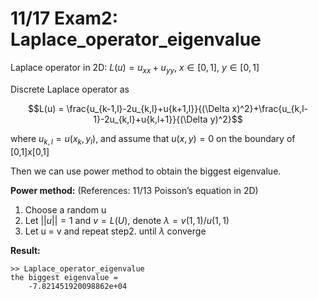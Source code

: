 # 11/17 Exam2: Laplace_operator_eigenvalue

Laplace operator in 2D: $L(u)=u_{xx}+u_{yy},\ x\in [0,1],\ y\in [0,1]$

Discrete Laplace operator as
```math
L(u) = \frac{u_{k-1,l}-2u_{k,l}+u{k+1,l}}{(\Delta x)^2}+\frac{u_{k,l-1}-2u_{k,l}+u{k,l+1}}{(\Delta y)^2}
```
where $u_{k,l}=u(x_k,y_l)$, and assume that $u(x,y)=0$ on the boundary of [0,1]x[0,1]

Then we can use power method to obtain the biggest eigenvalue.

**Power method:** (References: 11/13 Poisson’s equation in 2D)

1. Choose a random u
2. Let $||u||=1$ and $v=L(U)$, denote $\lambda=v(1,1)/u(1,1)$
3. Let u = v and repeat step2. until $\lambda$ converge

**Result:**

```
>> Laplace_operator_eigenvalue
the biggest eigenvalue = 
    -7.821451920098862e+04
```

